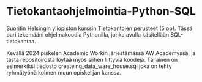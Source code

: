 # Tietokantaohjelmointia-Python-SQL

Suoritin Helsingin yliopiston kurssin Tietokantojen perusteet (5 op). Tässä pari tekemääni ohjelmakoodia Pythonilla, jonka avulla käsitellään SQL-tietokantaa.

Kevällä 2024 piskelen Academic Workin järjestämässä AW Academyssä, ja tästä repositoirosta löytää myös siihen liittyviä koodeja. Tällainen on esimerkiksi tiedosto createing_data_ware_house.sql joka on tehty ryhmätyönä kolmen muun opiskelijan kanssa.
